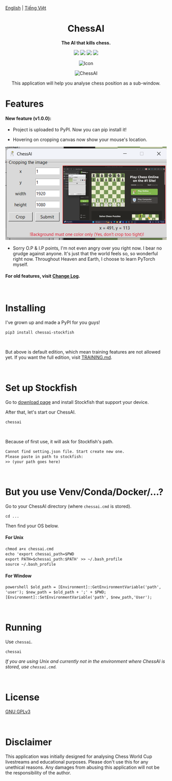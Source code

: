 [English](https://github.com/Linos1391/ChessAI-StockfishGUI/blob/main/README.md) | [Tiếng Việt](https://github.com/Linos1391/ChessAI-StockfishGUI/blob/main/translation/README-vi.md)

<div align="center">

# ChessAI

**The AI that kills chess.**

[![][latest-release-shield]][latest-release-url]
[![][latest-commit-shield]][latest-commit-url]
[![][python-shield]][python-url]
[![][stockfish-shield]][stockfish-url]

[latest-release-shield]: https://badgen.net/github/release/Linos1391/ChessAI-StockfishGUI/development?icon=github
[latest-release-url]: https://github.com/Linos1391/ChessAI-StockfishGUI/releases/latest
[latest-commit-shield]: https://badgen.net/github/last-commit/Linos1391/ChessAI-StockfishGUI/main?icon=github
[latest-commit-url]: https://github.com/Linos1391/ChessAI-StockfishGUI/commits/main
[python-shield]: https://img.shields.io/badge/Python-3.10+-yellow
[python-url]: https://www.python.org/downloads/
[stockfish-shield]: https://img.shields.io/badge/Stockfish-16+-green
[stockfish-url]: https://stockfishchess.org/download/

![Icon](https://github.com/Linos1391/ChessAI-StockfishGUI/blob/main/assets/Icon128.png?raw=true)

![ChessAI](https://github.com/Linos1391/ChessAI-StockfishGUI/blob/main/assets/ChessAI.png?raw=true)

This application will help you analyse chess position as a sub-window.

</div>

# Features

#### New feature (v1.0.0):

- Project is uploaded to PyPI. Now you can pip install it!

- Hovering on cropping canvas now show your mouse's location.

![features_12](https://github.com/Linos1391/ChessAI-StockfishGUI/blob/main/assets/features_12.png?raw=true)

- Sorry O.P & I.P points, I'm not even angry over you right now. I bear no grudge against anyone. It's just that the world feels so, so wonderful right now. Throughout Heaven and Earth, I choose to learn PyTorch myself.

#### For old features, visit [Change Log](https://github.com/Linos1391/ChessAI-StockfishGUI/blob/main/CHANGELOG.md).

<br>

# Installing

I've grown up and made a PyPI for you guys!
```
pip3 install chessai-stockfish
```
<br>

But above is default edition, which mean training features are not allowed yet. If you want the full edition, visit [TRAINING.md](https://github.com/Linos1391/ChessAI-StockfishGUI/blob/main/TRAINING.md).

<br>

# Set up Stockfish

Go to [download page](https://stockfishchess.org/download/) and install Stockfish that support your device.
<br>

After that, let's start our ChessAI.
```
chessai
```
<br>

Because of first use, it will ask for Stockfish's path.
```
Cannot find setting.json file. Start create new one.
Please paste in path to stockfish:
>> (your path goes here)
```

<br>

# But you use Venv/Conda/Docker/...?

Go to your ChessAI directory (where `chessai.cmd` is stored).
```
cd ...
```
Then find your OS below.

#### For Unix
```
chmod a+x chessai.cmd
echo 'export chessai_path=$PWD
export PATH=$chessai_path:$PATH' >> ~/.bash_profile
source ~/.bash_profile
```

#### For Window
```
powershell $old_path = [Environment]::GetEnvironmentVariable('path', 'user'); $new_path = $old_path + ';' + $PWD; [Environment]::SetEnvironmentVariable('path', $new_path,'User');
```

<br>

# Running

Use `chessai`.
```
chessai
```
*If you are using Unix and currently not in the environment where ChessAI is stored, use `chessai.cmd`.*

<br>

# License

[GNU GPLv3](https://github.com/Linos1391/ChessAI-StockfishGUI/blob/main/LICENSE)

<br>

# Disclaimer

This application was initially designed for analysing Chess World Cup livestreams and educational purposes. Please don't use this for any unethical reasons. Any damages from abusing this application will not be the responsibility of the author.
